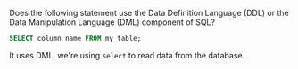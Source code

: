 Does the following statement use the Data Definition Language (DDL) or 
the Data Manipulation Language (DML) component of SQL?

```sql
SELECT column_name FROM my_table;
```


It uses DML, we're using `select` to read data from the database.